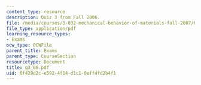 ```yaml
---
content_type: resource
description: Quiz 3 from Fall 2006.
file: /media/courses/3-032-mechanical-behavior-of-materials-fall-2007/6f429d2ce5924f14d1c10effdfd2b4f1_q3_06.pdf
file_type: application/pdf
learning_resource_types:
- Exams
ocw_type: OCWFile
parent_title: Exams
parent_type: CourseSection
resourcetype: Document
title: q3_06.pdf
uid: 6f429d2c-e592-4f14-d1c1-0effdfd2b4f1
---
```

